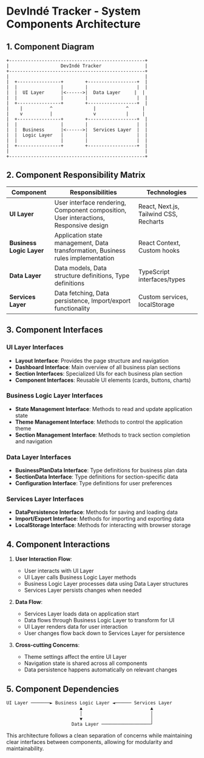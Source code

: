 # DevIndé Tracker - System Components Architecture

## 1. Component Diagram

```
+--------------------------------------------------+
|                   DevIndé Tracker                |
+--------------------------------------------------+
|                                                  |
|  +----------------+        +------------------+  |
|  |                |        |                  |  |
|  |  UI Layer      |<------>|  Data Layer     |  |
|  |                |        |                  |  |
|  +----------------+        +------------------+  |
|    |          ^               |           ^     |
|    v          |               v           |     |
|  +----------------+        +------------------+  |
|  |                |        |                  |  |
|  |  Business      |<------>|  Services Layer  |  |
|  |  Logic Layer   |        |                  |  |
|  |                |        |                  |  |
|  +----------------+        +------------------+  |
|                                                  |
+--------------------------------------------------+
```

## 2. Component Responsibility Matrix

| Component | Responsibilities | Technologies |
|-----------|-----------------|--------------|
| **UI Layer** | User interface rendering, Component composition, User interactions, Responsive design | React, Next.js, Tailwind CSS, Recharts |
| **Business Logic Layer** | Application state management, Data transformation, Business rules implementation | React Context, Custom hooks |
| **Data Layer** | Data models, Data structure definitions, Type definitions | TypeScript interfaces/types |
| **Services Layer** | Data fetching, Data persistence, Import/export functionality | Custom services, localStorage |

## 3. Component Interfaces

### UI Layer Interfaces
- **Layout Interface**: Provides the page structure and navigation
- **Dashboard Interface**: Main overview of all business plan sections
- **Section Interfaces**: Specialized UIs for each business plan section
- **Component Interfaces**: Reusable UI elements (cards, buttons, charts)

### Business Logic Layer Interfaces
- **State Management Interface**: Methods to read and update application state
- **Theme Management Interface**: Methods to control the application theme
- **Section Management Interface**: Methods to track section completion and navigation

### Data Layer Interfaces
- **BusinessPlanData Interface**: Type definitions for business plan data
- **SectionData Interface**: Type definitions for section-specific data
- **Configuration Interface**: Type definitions for user preferences

### Services Layer Interfaces
- **DataPersistence Interface**: Methods for saving and loading data
- **Import/Export Interface**: Methods for importing and exporting data
- **LocalStorage Interface**: Methods for interacting with browser storage

## 4. Component Interactions

1. **User Interaction Flow**:
   - User interacts with UI Layer
   - UI Layer calls Business Logic Layer methods
   - Business Logic Layer processes data using Data Layer structures
   - Services Layer persists changes when needed

2. **Data Flow**:
   - Services Layer loads data on application start
   - Data flows through Business Logic Layer to transform for UI
   - UI Layer renders data for user interaction
   - User changes flow back down to Services Layer for persistence

3. **Cross-cutting Concerns**:
   - Theme settings affect the entire UI Layer
   - Navigation state is shared across all components
   - Data persistence happens automatically on relevant changes

## 5. Component Dependencies

```
UI Layer ───────► Business Logic Layer ◄────── Services Layer
                           ▲                         ▲
                           │                         │
                           ▼                         │
                        Data Layer ──────────────────┘
```

This architecture follows a clean separation of concerns while maintaining clear interfaces between components, allowing for modularity and maintainability.
